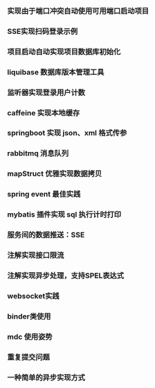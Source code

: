 ### 实现由于端口冲突自动使用可用端口启动项目

### SSE实现扫码登录示例

### 项目启动自动实现项目数据库初始化

### liquibase 数据库版本管理工具

### 监听器实现登录用户计数

### caffeine 实现本地缓存

### springboot 实现 json、xml 格式传参

### rabbitmq 消息队列

### mapStruct 优雅实现数据拷贝

### spring event 最佳实践

### mybatis 插件实现 sql 执行计时打印

### 服务间的数据推送：SSE

### 注解实现接口限流

### 注解实现异步处理，支持SPEL表达式

### websocket实践

### binder类使用

### mdc 使用姿势

### 重复提交问题

### 一种简单的异步实现方式

